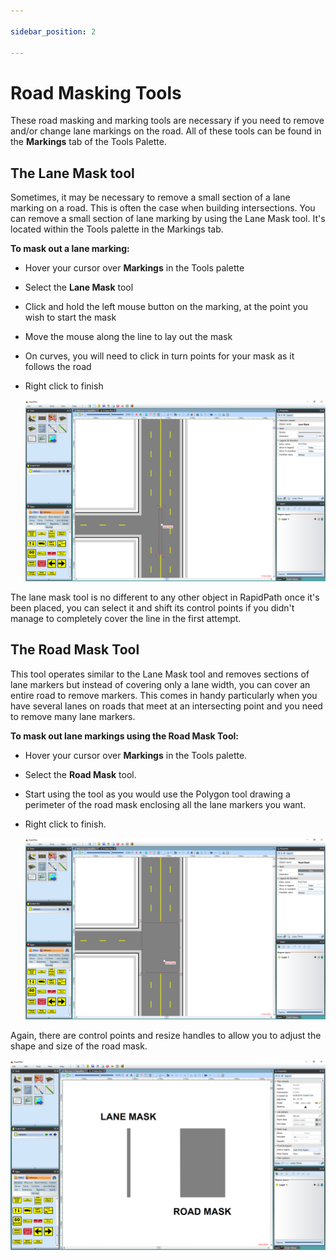 ```yaml
---

sidebar_position: 2

---
```


# Road Masking Tools

These road masking and marking tools are necessary if you need to remove and/or change lane markings on the road. All of these tools can be found in the **Markings** tab of the Tools Palette.

## The Lane Mask tool

Sometimes, it may be necessary to remove a small section of a lane marking on a road. This is often the case when building intersections. You can remove a small section of lane marking by using the Lane Mask tool. It's located within the Tools palette in the Markings tab.

**To mask out a lane marking:**

- Hover your cursor over **Markings** in the Tools palette
- Select the **Lane Mask** tool
- Click and hold the left mouse button on the marking, at the point you wish to start the mask
- Move the mouse along the line to lay out the mask
- On curves, you will need to click in turn points for your mask as it follows the road
- Right click to finish

    ![Lane_Masking_tool](./assets/Lane_Masking_tool.png)

The lane mask tool is no different to any other object in RapidPath once it's been placed, you can select it and shift its control points if you didn't manage to completely cover the line in the first attempt.

## The Road Mask Tool

This tool operates similar to the Lane Mask tool and removes sections of lane markers but instead of covering only a lane width, you can cover an entire road to remove markers. This comes in handy particularly when you have several lanes on roads that meet at an intersecting point and you need to remove many lane markers.

**To mask out lane markings using the Road Mask Tool:**

- Hover your cursor over **Markings** in the Tools palette.
- Select the **Road Mask** tool.
- Start using the tool as you would use the Polygon tool drawing a perimeter of the road mask enclosing all the lane markers you want.
- Right click to finish.

    ![Road_Mask_tool](./assets/Road_Mask_tool.png)

Again, there are control points and resize handles to allow you to adjust the shape and size of the road mask.

![The_difference_between_the_Lane_Mask_and_Road_Mask_tools](./assets/The_difference_between_the_Lane_Mask_and_Road_Mask_tools.png)
